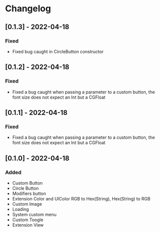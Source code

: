 # Changelog

## [0.1.3] - 2022-04-18

### Fixed

* Fixed bug caught in CircleButton constructor

## [0.1.2] - 2022-04-18

### Fixed

* Fixed a bug caught when passing a parameter to a custom button, the font size does not expect an Int but a CGFloat

## [0.1.1] - 2022-04-18

### Fixed

* Fixed a bug caught when passing a parameter to a custom button, the font size does not expect an Int but a CGFloat

## [0.1.0] - 2022-04-18

### Added

* Custom Button
* Circle Button
* Modifiers button
* Extension Color and UIColor RGB to Hex(String), Hex(String) to RGB
* Custom Image
* Loading
* System custom menu
* Custom Toogle
* Extension View

